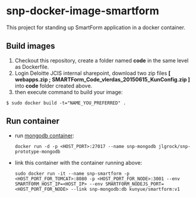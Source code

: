 # snp-docker-image-smartform

This project for standing up SmartForm application in a docker container.


## Build images

1. Checkout this repository, create a folder named **code** in the same level as Dockerfile.
1. Login Deloitte JCIS internal sharepoint, download two zip files **[ webapps.zip ; SMARTForm_Code_vlerdas_20150615_KunConfig.zip ]** into **code** folder created above.
1. then execute command to build your image:

```
$ sudo docker build -t="NAME_YOU_PREFERRED" .
```
## Run container
* run [mongodb container](https://github.com/Deloitte-VA/snp-prototype-mongodb):

    ```
    docker run -d -p <HOST_PORT>:27017 --name snp-mongodb jlgrock/snp-prototype-mongodb
    ```   


* link this container with the container running above:

    ```
    sudo docker run -it --name snp-smartform -p <HOST_PORT_FOR_TOMCAT>:8080 -p <HOST_PORT_FOR_NODE>:3001 --env SMARTFORM_HOST_IP=<HOST_IP> --env SMARTFORM_NODEJS_PORT=<HOST_PORT_FOR_NODE> --link snp-mongodb:db kunyue/smartform:v1
    ```
